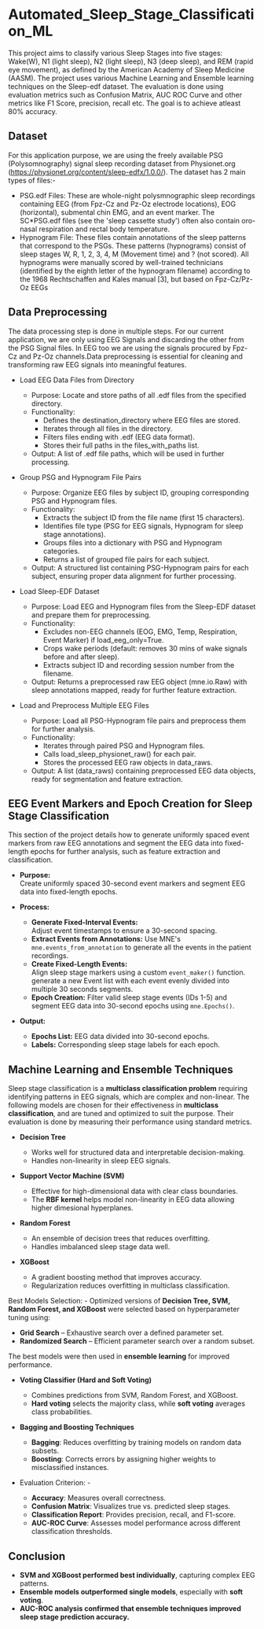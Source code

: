 # Automated_Sleep_Stage_Classification_ML
This project aims to classify various Sleep Stages into five stages: Wake(W), N1 (light sleep), N2 (light sleep), N3 (deep sleep), and REM (rapid eye movement), as defined by the American Academy of Sleep Medicine (AASM). The project uses various Machine Learning and Ensemble learning techniques on the Sleep-edf dataset. The evaluation is done using evaluation metrics such as Confusion Matrix, AUC ROC Curve and other metrics like F1 Score, precision, recall etc. The goal is to achieve atleast 80% accuracy.

## Dataset
For this application purpose, we are using the freely available PSG (Polysomnography) signal sleep recording dataset from Physionet.org (https://physionet.org/content/sleep-edfx/1.0.0/).
The dataset has 2 main types of files:- 
- PSG.edf Files: These are whole-night polysmnographic sleep recordings containing EEG (from Fpz-Cz and Pz-Oz electrode locations), EOG (horizontal), submental chin EMG, and an event marker. The SC*PSG.edf files (see the 'sleep cassette study') often also contain oro-nasal respiration and rectal body temperature.
- Hypnogram File: These files contain annotations of the sleep patterns that correspond to the PSGs. These patterns (hypnograms) consist of sleep stages W, R, 1, 2, 3, 4, M (Movement time) and ? (not scored). All hypnograms were manually scored by well-trained technicians (identified by the eighth letter of the hypnogram filename) according to the 1968 Rechtschaffen and Kales manual [3], but based on Fpz-Cz/Pz-Oz EEGs

## Data Preprocessing
The data processing step is done in multiple steps. For our current application, we are only using EEG Signals and discarding the other from the PSG Signal files. In EEG too we are using the signals procured by  Fpz-Cz and Pz-Oz channels.Data preprocessing is essential for cleaning and transforming raw EEG signals into meaningful features.

- Load EEG Data Files from Directory
  - Purpose: Locate and store paths of all .edf files from the specified directory.
  - Functionality:
      - Defines the destination_directory where EEG files are stored.
      - Iterates through all files in the directory.
      - Filters files ending with .edf (EEG data format).
      - Stores their full paths in the files_with_paths list.
  - Output: A list of .edf file paths, which will be used in further processing.

- Group PSG and Hypnogram File Pairs
  - Purpose: Organize EEG files by subject ID, grouping corresponding PSG and Hypnogram files.
  - Functionality:
      - Extracts the subject ID from the file name (first 15 characters).
      - Identifies file type (PSG for EEG signals, Hypnogram for sleep stage annotations).
      - Groups files into a dictionary with PSG and Hypnogram categories.
      - Returns a list of grouped file pairs for each subject.
  - Output: A structured list containing PSG-Hypnogram pairs for each subject, ensuring proper data alignment for further processing.

- Load Sleep-EDF Dataset
  - Purpose: Load EEG and Hypnogram files from the Sleep-EDF dataset and prepare them for preprocessing.
  - Functionality:
      - Excludes non-EEG channels (EOG, EMG, Temp, Respiration, Event Marker) if load_eeg_only=True.
      - Crops wake periods (default: removes 30 mins of wake signals before and after sleep).
      - Extracts subject ID and recording session number from the filename.
  - Output: Returns a preprocessed raw EEG object (mne.io.Raw) with sleep annotations mapped, ready for further feature extraction.

- Load and Preprocess Multiple EEG Files
  - Purpose: Load all PSG-Hypnogram file pairs and preprocess them for further analysis.
  - Functionality:
      - Iterates through paired PSG and Hypnogram files.
      - Calls load_sleep_physionet_raw() for each pair.
      - Stores the processed EEG raw objects in data_raws.
  - Output: A list (data_raws) containing preprocessed EEG data objects, ready for segmentation and feature extraction.

## EEG Event Markers and Epoch Creation for Sleep Stage Classification
This section of the project details how to generate uniformly spaced event markers from raw EEG annotations and segment the EEG data into fixed-length epochs for further analysis, such as feature extraction and classification.

- **Purpose:**  
  Create uniformly spaced 30-second event markers and segment EEG data into fixed-length epochs.

- **Process:**  
  - **Generate Fixed-Interval Events:**  
    Adjust event timestamps to ensure a 30-second spacing.  
  - **Extract Events from Annotations:**
    Use MNE's `mne.events_from_annotation` to generate all the events in the patient recordings.  
  - **Create Fixed-Length Events:**  
    Align sleep stage markers using a custom `event_maker()` function. generate a new Event list with each event evenly divided into multiple 30 seconds segments.  
  - **Epoch Creation:** 
    Filter valid sleep stage events (IDs 1-5) and segment EEG data into 30-second epochs using `mne.Epochs()`.

- **Output:**  
  - **Epochs List:** EEG data divided into 30-second epochs.  
  - **Labels:** Corresponding sleep stage labels for each epoch.

## Machine Learning and Ensemble Techniques
Sleep stage classification is a **multiclass classification problem** requiring identifying patterns in EEG signals, which are complex and non-linear. The following models are chosen for their effectiveness in **multiclass classification**, and are tuned and optimized to suit the purpose. Their evaluation is done by measuring their performance using standard metrics.

- **Decision Tree**  
  - Works well for structured data and interpretable decision-making.  
  - Handles non-linearity in sleep EEG signals.  

- **Support Vector Machine (SVM)**  
  - Effective for high-dimensional data with clear class boundaries.  
  - The **RBF kernel** helps model non-linearity in EEG data allowing higher dimesional hyperplanes.  

- **Random Forest**  
  - An ensemble of decision trees that reduces overfitting.  
  - Handles imbalanced sleep stage data well.  

- **XGBoost**  
  - A gradient boosting method that improves accuracy.  
  - Regularization reduces overfitting in multiclass classification.  


Best Models Selection: - 
Optimized versions of **Decision Tree, SVM, Random Forest, and XGBoost** were selected based on hyperparameter tuning using:  
- **Grid Search** – Exhaustive search over a defined parameter set.  
- **Randomized Search** – Efficient parameter search over a random subset.  

The best models were then used in **ensemble learning** for improved performance. 

- **Voting Classifier (Hard and Soft Voting)**  
  - Combines predictions from SVM, Random Forest, and XGBoost.  
  - **Hard voting** selects the majority class, while **soft voting** averages class probabilities.

- **Bagging and Boosting Techniques**  
  - **Bagging**: Reduces overfitting by training models on random data subsets.  
  - **Boosting**: Corrects errors by assigning higher weights to misclassified instances.  

- Evaluation Criterion: -
  - **Accuracy**: Measures overall correctness.  
  - **Confusion Matrix**: Visualizes true vs. predicted sleep stages.  
  - **Classification Report**: Provides precision, recall, and F1-score.  
  - **AUC-ROC Curve**: Assesses model performance across different classification thresholds.
 
## Conclusion
- **SVM and XGBoost performed best individually**, capturing complex EEG patterns.  
- **Ensemble models outperformed single models**, especially with **soft voting**.  
- **AUC-ROC analysis confirmed that ensemble techniques improved sleep stage prediction accuracy.**  
